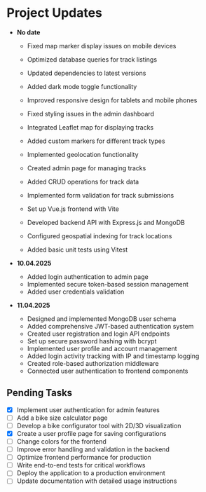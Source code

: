 # Project Updates

- **No date**
  - Fixed map marker display issues on mobile devices
  - Optimized database queries for track listings
  - Updated dependencies to latest versions

  - Added dark mode toggle functionality
  - Improved responsive design for tablets and mobile phones
  - Fixed styling issues in the admin dashboard

  - Integrated Leaflet map for displaying tracks
  - Added custom markers for different track types
  - Implemented geolocation functionality

  - Created admin page for managing tracks
  - Added CRUD operations for track data
  - Implemented form validation for track submissions

  - Set up Vue.js frontend with Vite
  - Developed backend API with Express.js and MongoDB
  - Configured geospatial indexing for track locations
  - Added basic unit tests using Vitest

- **10.04.2025**
  - Added login authentication to admin page
  - Implemented secure token-based session management
  - Added user credentials validation 

- **11.04.2025**
  - Designed and implemented MongoDB user schema
  - Added comprehensive JWT-based authentication system
  - Created user registration and login API endpoints
  - Set up secure password hashing with bcrypt
  - Implemented user profile and account management
  - Added login activity tracking with IP and timestamp logging
  - Created role-based authorization middleware
  - Connected user authentication to frontend components

## Pending Tasks
- [x] Implement user authentication for admin features
- [ ] Add a bike size calculator page
- [ ] Develop a bike configurator tool with 2D/3D visualization
- [x] Create a user profile page for saving configurations
- [ ] Change colors for the frontend
- [ ] Improve error handling and validation in the backend
- [ ] Optimize frontend performance for production
- [ ] Write end-to-end tests for critical workflows
- [ ] Deploy the application to a production environment
- [ ] Update documentation with detailed usage instructions
